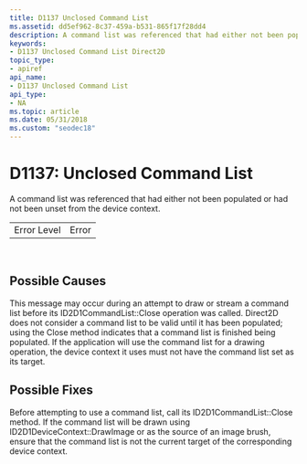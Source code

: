 ```yaml
---
title: D1137 Unclosed Command List
ms.assetid: dd5ef962-8c37-459a-b531-865f17f28dd4
description: A command list was referenced that had either not been populated or had not been unset from the device context.
keywords:
- D1137 Unclosed Command List Direct2D
topic_type:
- apiref
api_name:
- D1137 Unclosed Command List
api_type:
- NA
ms.topic: article
ms.date: 05/31/2018
ms.custom: "seodec18"
---
```


# D1137: Unclosed Command List

A command list was referenced that had either not been populated or had not been unset from the device context.



|             |       |
|-------------|-------|
| Error Level | Error |



 

## Possible Causes

This message may occur during an attempt to draw or stream a command list before its ID2D1CommandList::Close operation was called. Direct2D does not consider a command list to be valid until it has been populated; using the Close method indicates that a command list is finished being populated. If the application will use the command list for a drawing operation, the device context it uses must not have the command list set as its target.

## Possible Fixes

Before attempting to use a command list, call its ID2D1CommandList::Close method. If the command list will be drawn using ID2D1DeviceContext::DrawImage or as the source of an image brush, ensure that the command list is not the current target of the corresponding device context.

 

 




